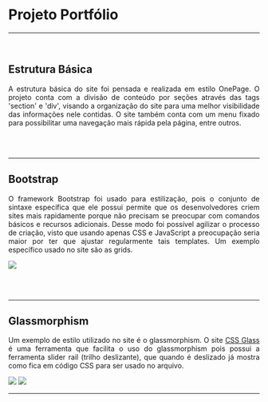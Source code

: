 # Projeto Portfólio

<hr>
<br>

## Estrutura Básica

<p align="justify">A estrutura básica do site foi pensada e realizada em estilo OnePage. O projeto conta com a divisão de conteúdo por seções através das tags 'section' e 'div', visando a organização do site para uma melhor visibilidade das informações nele contidas. O site também conta com um menu fixado para possibilitar uma navegação mais rápida pela página, entre outros.</p>

<br><br>

<hr>

## Bootstrap

<p align="justify">O framework Bootstrap foi usado para estilização, pois o conjunto de sintaxe específica que ele possui permite que os desenvolvedores criem sites mais rapidamente porque não precisam se preocupar com comandos básicos e recursos adicionais. Desse modo foi possível agilizar o processo de criação, visto que usando apenas CSS e JavaScript a preocupação seria maior por ter que ajustar regularmente tais templates. Um exemplo específico usado no site são as grids.</p>

<img heigth="250" src="https://user-images.githubusercontent.com/100996446/221191016-766f5ad5-b34d-4614-931e-cf2bfc0154db.png">

<br><br>

<hr>

## Glassmorphism

<p align="justify">Um exemplo de estilo utilizado no site é o glassmorphism. O site <a align="center" href="https://css.glass/" target="_blank">CSS Glass</a> é uma ferramenta que facilita o uso do glassmorphism pois possui a ferramenta slider rail (trilho deslizante), que quando é deslizado já mostra como fica em código CSS para ser usado no arquivo.</p>

<img heigth="250" src="https://user-images.githubusercontent.com/100996446/221193520-9cae8a20-7cc7-469f-8ef8-ba87b1838efe.png">
<img heigth="250" src="https://user-images.githubusercontent.com/100996446/221193640-630c0263-bc14-46e3-9bd2-5084f66ae28a.png">

<hr>
